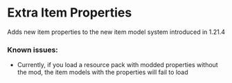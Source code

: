 # Extra Item Properties

Adds new item properties to the new item model system introduced in 1.21.4

### Known issues:
- Currently, if you load a resource pack with modded properties without the mod, the item models with the properties will fail to load
